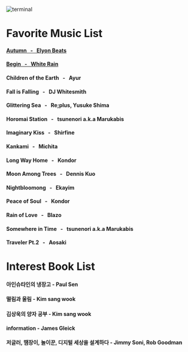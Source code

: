 ![terminal](https://github.com/CherryBIossom/CherryBIossom/assets/54832648/5fe85511-0c47-4244-9bc4-3c9f4093af81)
# Favorite Music List
#### [Autumn &nbsp; - &nbsp; Elyon Beats](https://www.youtube.com/watch?v=zR1bwLZXvX8&ab_channel=ElyonBeats-Topic)
#### [Begin &nbsp; - &nbsp; White Rain](https://www.youtube.com/watch?v=kKpucEMRfbQ&ab_channel=WhiteRain-Topic)
#### Children of the Earth &nbsp; - &nbsp; Ayur
#### Fall is Falling &nbsp; - &nbsp; DJ Whitesmith
#### Glittering Sea &nbsp; - &nbsp; Re;plus, Yusuke Shima
#### Horomai Station &nbsp; - &nbsp; tsunenori a.k.a Marukabis
#### Imaginary Kiss &nbsp; - &nbsp; Shirfine
#### Kankami &nbsp; - &nbsp; Michita
#### Long Way Home &nbsp; - &nbsp; Kondor
#### Moon Among Trees &nbsp; - &nbsp; Dennis Kuo
#### Nightbloomong &nbsp; - &nbsp; Ekayim
#### Peace of Soul &nbsp; - &nbsp; Kondor
#### Rain of Love &nbsp; - &nbsp; Blazo
#### Somewhere in Time &nbsp; - &nbsp; tsunenori a.k.a Marukabis
#### Traveler Pt.2 &nbsp; - &nbsp; Aosaki






# Interest Book List
#### 아인슈타인의 냉장고 - Paul Sen
#### 떨림과 울림 - Kim sang wook
#### 김상욱의 양자 공부 - Kim sang wook
#### information - James Gleick
#### 저글러, 땜장이, 놀이꾼, 디지털 세상을 설계하다 - Jimmy Soni, Rob Goodman
